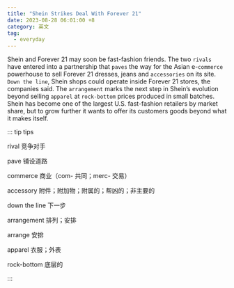 ```yaml
---
title: "Shein Strikes Deal With Forever 21"
date: 2023-08-28 06:01:00 +8
category: 英文
tag:
  - everyday
---
```


Shein and Forever 21 may soon be fast-fashion friends. The two `rivals` have entered into a partnership that `paves` the way for the Asian e-`commerce` powerhouse to sell Forever 21 dresses, jeans and `accessories` on its site. `Down the line`, Shein shops could operate inside Forever 21 stores, the companies said. The `arrangement` marks the next step in Shein’s evolution beyond selling `apparel` at `rock-bottom` prices produced in small batches. Shein has become one of the largest U.S. fast-fashion retailers by market share, but to grow further it wants to offer its customers goods beyond what it makes itself.

::: tip tips

rival 竞争对手

pave 铺设道路

commerce 商业（com- 共同；merc- 交易）

accessory 附件；附加物；附属的；帮凶的；非主要的

down the line 下一步

arrangement 排列；安排

arrange 安排

apparel 衣服；外表

rock-bottom 底层的

:::
